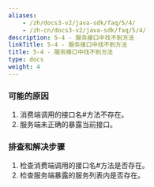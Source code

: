 ```yaml
---
aliases:
    - /zh/docs3-v2/java-sdk/faq/5/4/
    - /zh-cn/docs3-v2/java-sdk/faq/5/4/
description: 5-4 - 服务接口中找不到方法
linkTitle: 5-4 - 服务接口中找不到方法
title: 5-4 - 服务接口中找不到方法
type: docs
weight: 4
---
```







### 可能的原因

1. 消费端调用的接口名#方法不存在。
2. 服务端未正确的暴露当前接口。

### 排查和解决步骤

1. 检查消费端调用的接口名#方法是否存在。
2. 检查服务端暴露的服务列表内是否存在。